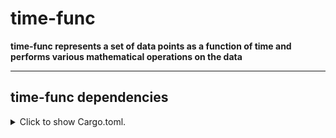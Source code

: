 # time-func

**time-func represents a set of data points as a function of time and performs various mathematical operations on the data**

---

## time-func dependencies

<details>
<summary>
Click to show Cargo.toml.
</summary>

```toml
[dependencies]
chrono = { version = "0.4", features = ["serde"] } 
serde = "1.0.137"
serde_closure = "0.3.2"
plotters = "^0.3.1"
mindtree_utils = "0.4.0"
```

</details>